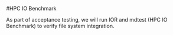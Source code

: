 #HPC IO Benchmark

As part of acceptance testing, we will run IOR and mdtest (HPC IO Benchmark) to verify file system integration.
